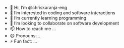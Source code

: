 - 👋 Hi, I’m @chriskaranja-eng
- 👀 I’m interested in coding and software interactions
- 🌱 I’m currently learning programming
- 💞️ I’m looking to collaborate on software development
- 📫 How to reach me ...
- 😄 Pronouns: ...
- ⚡ Fun fact: ...

<!---
chriskaranja-eng/chriskaranja-eng is a ✨ special ✨ repository because its `README.md` (this file) appears on your GitHub profile.
You can click the Preview link to take a look at your changes.
--->
